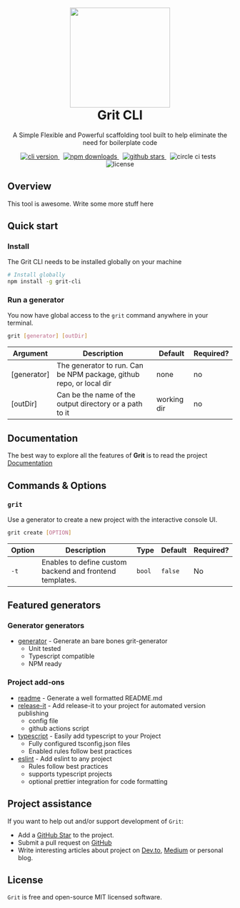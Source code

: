 <h1 align="center">

<img src="https://i0.wp.com/www.primefaces.org/wp-content/uploads/2017/09/feature-react.png?ssl=1" width="224px"/>

</br>
Grit CLI
</h1>
<p align="center">A Simple Flexible and Powerful scaffolding tool built to help eliminate the need for boilerplate code

<p align="center">
<a href="https://github.com/TimCrooker/Grit/releases" target="_blank">
<img src="https://img.shields.io/github/package-json/v/TimCrooker/Grit?style=for-the-badge" alt="cli version" />
</a>
&nbsp;
<a href="https://www.npmjs.com/package/grit-cli" target="_blank">
<img src="https://img.shields.io/npm/dw/grit-cli?style=for-the-badge" alt="npm downloads" />
</a>
&nbsp;
<a href="https://www.npmjs.com/package/grit-cli" target="_blank">
<img src="https://img.shields.io/github/stars/TimCrooker/grit?style=for-the-badge" alt="github stars" />
</a>
&nbsp;
<img src="https://img.shields.io/circleci/build/github/TimCrooker/Grit/master?color=green&style=for-the-badge" alt="circle ci tests" />
&nbsp;
<img src="https://img.shields.io/npm/l/grit-cli?style=for-the-badge" alt="license" />
</h1>

## Overview

This tool is awesome. Write some more stuff here

## Quick start

### Install

The Grit CLI needs to be installed globally on your machine

```bash
# Install globally 
npm install -g grit-cli
```

### Run a generator

You now have global access to the `grit` command anywhere in your terminal.

```bash
grit [generator] [outDir]
```

| Argument    | Description                                                         | Default     | Required? |
| ----------- | ------------------------------------------------------------------- | ----------- | --------- |
| [generator] | The generator to run. Can be NPM package, github repo, or local dir | none        | no        |
| [outDir]    | Can be the name of the output directory or a path to it             | working dir | no        |

## Documentation

The best way to explore all the features of **Grit** is to read the project [Documentation](https://timcrooker.github.io/Grit/)

## Commands & Options

### `grit`

Use a generator to create a new project with the interactive console UI.

```bash
grit create [OPTION]
```

| Option | Description                                              | Type   | Default | Required? |
| ------ | -------------------------------------------------------- | ------ | ------- | --------- |
| `-t`   | Enables to define custom backend and frontend templates. | `bool` | `false` | No        |

## Featured generators

### Generator generators

- [generator](https://github.com/TimCrooker/grit-generator) - Generate an bare bones grit-generator
  - Unit tested
  - Typescript compatible
  - NPM ready

### Project add-ons

- [readme](https://github.com/TimCrooker/grit-readme) - Generate a well formatted README.md
- [release-it](https://github.com/TimCrooker/grit-release-it) - Add release-it to your project for automated version publishing
  - config file
  - github actions script
- [typescript](https://github.com/TimCrooker/grit-typescript) - Easily add typescript to your Project
  - Fully configured tsconfig.json files
  - Enabled rules follow best practices
- [eslint](https://github.com/TimCrooker/grit-eslint) - Add eslint to any project
  - Rules follow best practices
  - supports typescript projects
  - optional prettier integration for code formatting

## Project assistance

If you want to help out and/or support development of `Grit`:

- Add a [GitHub Star](https://github.com/TimCrooker/Grit) to the project.
- Submit a pull request on [GitHub](https://github.com/TimCrooker/Grit/pulls)
- Write interesting articles about project on [Dev.to](https://dev.to/), [Medium](https://medium.com/) or personal blog.

## License

`Grit` is free and open-source MIT licensed software.
